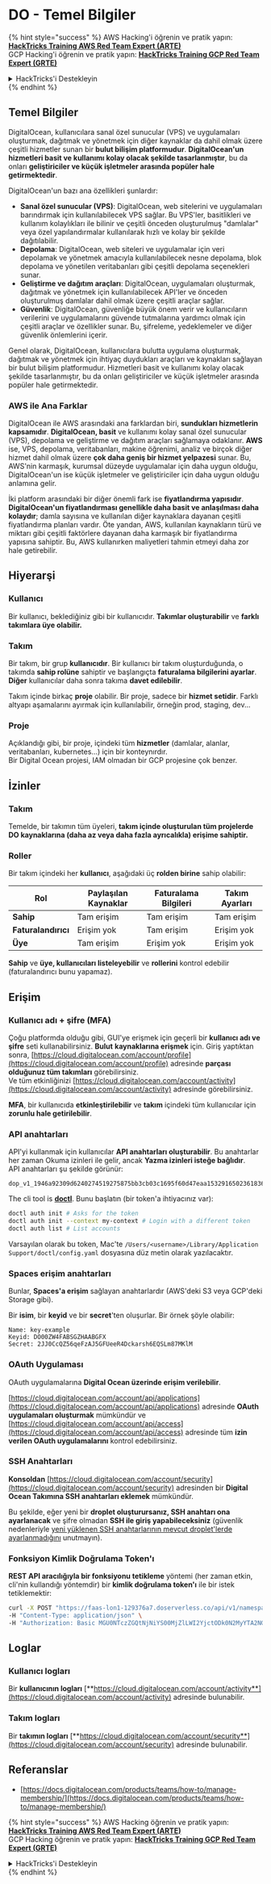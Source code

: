 # DO - Temel Bilgiler

{% hint style="success" %}
AWS Hacking'i öğrenin ve pratik yapın:<img src="../../.gitbook/assets/image (1).png" alt="" data-size="line">[**HackTricks Training AWS Red Team Expert (ARTE)**](https://training.hacktricks.xyz/courses/arte)<img src="../../.gitbook/assets/image (1).png" alt="" data-size="line">\
GCP Hacking'i öğrenin ve pratik yapın: <img src="../../.gitbook/assets/image (2).png" alt="" data-size="line">[**HackTricks Training GCP Red Team Expert (GRTE)**<img src="../../.gitbook/assets/image (2).png" alt="" data-size="line">](https://training.hacktricks.xyz/courses/grte)

<details>

<summary>HackTricks'i Destekleyin</summary>

* [**abonelik planlarını**](https://github.com/sponsors/carlospolop) kontrol edin!
* **💬 [**Discord grubuna**](https://discord.gg/hRep4RUj7f) veya [**telegram grubuna**](https://t.me/peass) katılın ya da **Twitter**'da **bizi takip edin** 🐦 [**@hacktricks\_live**](https://twitter.com/hacktricks\_live)**.**
* **Hacking ipuçlarını paylaşmak için** [**HackTricks**](https://github.com/carlospolop/hacktricks) ve [**HackTricks Cloud**](https://github.com/carlospolop/hacktricks-cloud) github reposuna PR gönderin.

</details>
{% endhint %}

## Temel Bilgiler

DigitalOcean, kullanıcılara sanal özel sunucular (VPS) ve uygulamaları oluşturmak, dağıtmak ve yönetmek için diğer kaynaklar da dahil olmak üzere çeşitli hizmetler sunan bir **bulut bilişim platformudur**. **DigitalOcean'un hizmetleri basit ve kullanımı kolay olacak şekilde tasarlanmıştır**, bu da onları **geliştiriciler ve küçük işletmeler arasında popüler hale getirmektedir**.

DigitalOcean'un bazı ana özellikleri şunlardır:

* **Sanal özel sunucular (VPS)**: DigitalOcean, web sitelerini ve uygulamaları barındırmak için kullanılabilecek VPS sağlar. Bu VPS'ler, basitlikleri ve kullanım kolaylıkları ile bilinir ve çeşitli önceden oluşturulmuş "damlalar" veya özel yapılandırmalar kullanılarak hızlı ve kolay bir şekilde dağıtılabilir.
* **Depolama**: DigitalOcean, web siteleri ve uygulamalar için veri depolamak ve yönetmek amacıyla kullanılabilecek nesne depolama, blok depolama ve yönetilen veritabanları gibi çeşitli depolama seçenekleri sunar.
* **Geliştirme ve dağıtım araçları**: DigitalOcean, uygulamaları oluşturmak, dağıtmak ve yönetmek için kullanılabilecek API'ler ve önceden oluşturulmuş damlalar dahil olmak üzere çeşitli araçlar sağlar.
* **Güvenlik**: DigitalOcean, güvenliğe büyük önem verir ve kullanıcıların verilerini ve uygulamalarını güvende tutmalarına yardımcı olmak için çeşitli araçlar ve özellikler sunar. Bu, şifreleme, yedeklemeler ve diğer güvenlik önlemlerini içerir.

Genel olarak, DigitalOcean, kullanıcılara bulutta uygulama oluşturmak, dağıtmak ve yönetmek için ihtiyaç duydukları araçları ve kaynakları sağlayan bir bulut bilişim platformudur. Hizmetleri basit ve kullanımı kolay olacak şekilde tasarlanmıştır, bu da onları geliştiriciler ve küçük işletmeler arasında popüler hale getirmektedir.

### AWS ile Ana Farklar

DigitalOcean ile AWS arasındaki ana farklardan biri, **sundukları hizmetlerin kapsamıdır**. **DigitalOcean, basit** ve kullanımı kolay sanal özel sunucular (VPS), depolama ve geliştirme ve dağıtım araçları sağlamaya odaklanır. **AWS** ise, VPS, depolama, veritabanları, makine öğrenimi, analiz ve birçok diğer hizmet dahil olmak üzere **çok daha geniş bir hizmet yelpazesi** sunar. Bu, AWS'nin karmaşık, kurumsal düzeyde uygulamalar için daha uygun olduğu, DigitalOcean'un ise küçük işletmeler ve geliştiriciler için daha uygun olduğu anlamına gelir.

İki platform arasındaki bir diğer önemli fark ise **fiyatlandırma yapısıdır**. **DigitalOcean'un fiyatlandırması genellikle daha basit ve anlaşılması daha kolaydır**; damla sayısına ve kullanılan diğer kaynaklara dayanan çeşitli fiyatlandırma planları vardır. Öte yandan, AWS, kullanılan kaynakların türü ve miktarı gibi çeşitli faktörlere dayanan daha karmaşık bir fiyatlandırma yapısına sahiptir. Bu, AWS kullanırken maliyetleri tahmin etmeyi daha zor hale getirebilir.

## Hiyerarşi

### Kullanıcı

Bir kullanıcı, beklediğiniz gibi bir kullanıcıdır. **Takımlar oluşturabilir** ve **farklı takımlara üye olabilir.**

### **Takım**

Bir takım, bir grup **kullanıcıdır**. Bir kullanıcı bir takım oluşturduğunda, o takımda **sahip rolüne** sahiptir ve başlangıçta **faturalama bilgilerini ayarlar**. **Diğer** kullanıcılar daha sonra takıma **davet edilebilir**.

Takım içinde birkaç **proje** olabilir. Bir proje, sadece bir **hizmet setidir**. Farklı altyapı aşamalarını ayırmak için kullanılabilir, örneğin prod, staging, dev...

### Proje

Açıklandığı gibi, bir proje, içindeki tüm **hizmetler** (damlalar, alanlar, veritabanları, kubernetes...) için bir konteynırdır.\
Bir Digital Ocean projesi, IAM olmadan bir GCP projesine çok benzer.

## İzinler

### Takım

Temelde, bir takımın tüm üyeleri, **takım içinde oluşturulan tüm projelerde DO kaynaklarına (daha az veya daha fazla ayrıcalıkla) erişime sahiptir.**

### Roller

Bir takım içindeki her **kullanıcı**, aşağıdaki üç **rolden birine** sahip olabilir:

| Rol       | Paylaşılan Kaynaklar | Faturalama Bilgileri | Takım Ayarları |
| ---------- | ---------------- | ------------------- | ------------- |
| **Sahip**  | Tam erişim      | Tam erişim         | Tam erişim   |
| **Faturalandırıcı** | Erişim yok        | Tam erişim         | Erişim yok     |
| **Üye** | Tam erişim      | Erişim yok           | Erişim yok     |

**Sahip** ve **üye, kullanıcıları listeleyebilir** ve **rollerini** kontrol edebilir (faturalandırıcı bunu yapamaz).

## Erişim

### Kullanıcı adı + şifre (MFA)

Çoğu platformda olduğu gibi, GUI'ye erişmek için geçerli bir **kullanıcı adı ve şifre** seti kullanabilirsiniz. **Bulut** **kaynaklarına erişmek** için. Giriş yaptıktan sonra, [https://cloud.digitalocean.com/account/profile](https://cloud.digitalocean.com/account/profile) adresinde **parçası olduğunuz tüm takımları** görebilirsiniz.\
Ve tüm etkinliğinizi [https://cloud.digitalocean.com/account/activity](https://cloud.digitalocean.com/account/activity) adresinde görebilirsiniz.

**MFA**, bir kullanıcıda **etkinleştirilebilir** ve **takım** içindeki tüm kullanıcılar için **zorunlu hale getirilebilir**.

### API anahtarları

API'yi kullanmak için kullanıcılar **API anahtarları oluşturabilir**. Bu anahtarlar her zaman Okuma izinleri ile gelir, ancak **Yazma izinleri isteğe bağlıdır**.\
API anahtarları şu şekilde görünür:
```
dop_v1_1946a92309d6240274519275875bb3cb03c1695f60d47eaa1532916502361836
```
The cli tool is [**doctl**](https://github.com/digitalocean/doctl#installing-doctl). Bunu başlatın (bir token'a ihtiyacınız var):
```bash
doctl auth init # Asks for the token
doctl auth init --context my-context # Login with a different token
doctl auth list # List accounts
```
Varsayılan olarak bu token, Mac'te `/Users/<username>/Library/Application Support/doctl/config.yaml` dosyasına düz metin olarak yazılacaktır.

### Spaces erişim anahtarları

Bunlar, **Spaces'a erişim** sağlayan anahtarlardır (AWS'deki S3 veya GCP'deki Storage gibi).

Bir **isim**, bir **keyid** ve bir **secret**'ten oluşurlar. Bir örnek şöyle olabilir:
```
Name: key-example
Keyid: DO00ZW4FABSGZHAABGFX
Secret: 2JJ0CcQZ56qeFzAJ5GFUeeR4Dckarsh6EQSLm87MKlM
```
### OAuth Uygulaması

OAuth uygulamalarına **Digital Ocean üzerinde erişim verilebilir**.

[https://cloud.digitalocean.com/account/api/applications](https://cloud.digitalocean.com/account/api/applications) adresinde **OAuth uygulamaları oluşturmak** mümkündür ve [https://cloud.digitalocean.com/account/api/access](https://cloud.digitalocean.com/account/api/access) adresinde tüm **izin verilen OAuth uygulamalarını** kontrol edebilirsiniz.

### SSH Anahtarları

**Konsoldan** [https://cloud.digitalocean.com/account/security](https://cloud.digitalocean.com/account/security) adresinden bir **Digital Ocean Takımına SSH anahtarları eklemek** mümkündür.

Bu şekilde, eğer yeni bir **droplet oluşturursanız, SSH anahtarı ona ayarlanacak** ve şifre olmadan **SSH ile giriş yapabileceksiniz** (güvenlik nedenleriyle [yeni yüklenen SSH anahtarlarının mevcut droplet'lerde ayarlanmadığını](https://docs.digitalocean.com/products/droplets/how-to/add-ssh-keys/to-existing-droplet/) unutmayın).

### Fonksiyon Kimlik Doğrulama Token'ı

**REST API aracılığıyla bir fonksiyonu tetikleme** yöntemi (her zaman etkin, cli'nin kullandığı yöntemdir) bir **kimlik doğrulama token'ı** ile bir istek tetiklemektir:
```bash
curl -X POST "https://faas-lon1-129376a7.doserverless.co/api/v1/namespaces/fn-c100c012-65bf-4040-1230-2183764b7c23/actions/functionname?blocking=true&result=true" \
-H "Content-Type: application/json" \
-H "Authorization: Basic MGU0NTczZGQtNjNiYS00MjZlLWI2YjctODk0N2MyYTA2NGQ4OkhwVEllQ2t4djNZN2x6YjJiRmFGc1FERXBySVlWa1lEbUxtRE1aRTludXA1UUNlU2VpV0ZGNjNqWnVhYVdrTFg="
```
## Loglar

### Kullanıcı logları

Bir **kullanıcının logları** [**https://cloud.digitalocean.com/account/activity**](https://cloud.digitalocean.com/account/activity) adresinde bulunabilir.

### Takım logları

Bir **takımın logları** [**https://cloud.digitalocean.com/account/security**](https://cloud.digitalocean.com/account/security) adresinde bulunabilir.

## Referanslar

* [https://docs.digitalocean.com/products/teams/how-to/manage-membership/](https://docs.digitalocean.com/products/teams/how-to/manage-membership/)

{% hint style="success" %}
AWS Hacking öğrenin ve pratik yapın:<img src="../../.gitbook/assets/image (1).png" alt="" data-size="line">[**HackTricks Training AWS Red Team Expert (ARTE)**](https://training.hacktricks.xyz/courses/arte)<img src="../../.gitbook/assets/image (1).png" alt="" data-size="line">\
GCP Hacking öğrenin ve pratik yapın: <img src="../../.gitbook/assets/image (2).png" alt="" data-size="line">[**HackTricks Training GCP Red Team Expert (GRTE)**<img src="../../.gitbook/assets/image (2).png" alt="" data-size="line">](https://training.hacktricks.xyz/courses/grte)

<details>

<summary>HackTricks'i Destekleyin</summary>

* [**abonelik planlarını**](https://github.com/sponsors/carlospolop) kontrol edin!
* **💬 [**Discord grubuna**](https://discord.gg/hRep4RUj7f) veya [**telegram grubuna**](https://t.me/peass) katılın ya da **Twitter'da** 🐦 [**@hacktricks\_live**](https://twitter.com/hacktricks\_live)**'i takip edin.**
* **Hacking ipuçlarını paylaşmak için** [**HackTricks**](https://github.com/carlospolop/hacktricks) ve [**HackTricks Cloud**](https://github.com/carlospolop/hacktricks-cloud) github reposuna PR gönderin.

</details>
{% endhint %}
